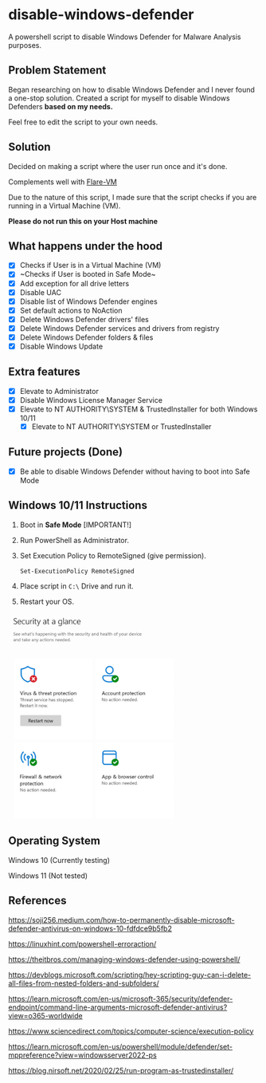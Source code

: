 # disable-windows-defender
A powershell script to disable Windows Defender for Malware Analysis purposes.
## Problem Statement
Began researching on how to disable Windows Defender and I never found a one-stop solution. Created a script for myself to disable Windows Defenders **based on my needs.** 

Feel free to edit the script to your own needs.
## Solution
Decided on making a script where the user run once and it's done.

Complements well with [Flare-VM](https://github.com/mandiant/flare-vm)

Due to the nature of this script, I made sure that the script checks if you are running in a Virtual Machine (VM). 

**Please do not run this on your Host machine**
## What happens under the hood
- [x] Checks if User is in a Virtual Machine (VM)
- [x] ~Checks if User is booted in Safe Mode~
- [x] Add exception for all drive letters
- [x] Disable UAC
- [x] Disable list of Windows Defender engines
- [x] Set default actions to NoAction
- [x] Delete Windows Defender drivers' files
- [x] Delete Windows Defender services and drivers from registry
- [x] Delete Windows Defender folders & files
- [x] Disable Windows Update

## Extra features
- [x] Elevate to Administrator
- [x] Disable Windows License Manager Service
- [x] Elevate to NT AUTHORITY\SYSTEM & TrustedInstaller for both Windows 10/11
    - [x] Elevate to NT AUTHORITY\SYSTEM or TrustedInstaller

## Future projects (Done)
- [x] Be able to disable Windows Defender without having to boot into Safe Mode


## Windows 10/11 Instructions
1. Boot in **Safe Mode** [IMPORTANT!]
2. Run PowerShell as Administrator.
3. Set Execution Policy to RemoteSigned (give permission).

    ```shell
    Set-ExecutionPolicy RemoteSigned
    ```

4. Place script in ```C:\``` Drive and run it.
5. Restart your OS.

<img src="https://github.com/nitroz3us/disable-windows-defender/blob/main/img/win_defendera_stopped.jpeg" width="70%" /> 

## Operating System
Windows 10 (Currently testing)

Windows 11 (Not tested)
## References
https://soji256.medium.com/how-to-permanently-disable-microsoft-defender-antivirus-on-windows-10-fdfdce9b5fb2

https://linuxhint.com/powershell-erroraction/

https://theitbros.com/managing-windows-defender-using-powershell/

https://devblogs.microsoft.com/scripting/hey-scripting-guy-can-i-delete-all-files-from-nested-folders-and-subfolders/

https://learn.microsoft.com/en-us/microsoft-365/security/defender-endpoint/command-line-arguments-microsoft-defender-antivirus?view=o365-worldwide

https://www.sciencedirect.com/topics/computer-science/execution-policy

https://learn.microsoft.com/en-us/powershell/module/defender/set-mppreference?view=windowsserver2022-ps

https://blog.nirsoft.net/2020/02/25/run-program-as-trustedinstaller/
